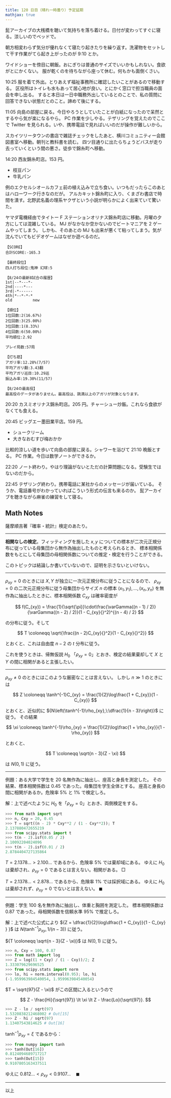 ```yaml
---
title: 120 日目（晴れ一時曇り）予定延期
mathjax: true
---
```


髭アーカイブの大桟橋を聴いて気持ちを落ち着ける。日付が変わってすぐに寝る。涼しいのでベッドで。

朝方相変わらず気分が優れなくて寝たり起きたりを繰り返す。洗濯物をセットして干す作業がてら起き上がったのが 9:10 とか。

ワイドショーを傍目に朝飯。おにぎりは普通のサイズでいいかもしれない。食欲がとにかくない。
服が乾くのを待ちながら座って休む。何もかも面倒くさい。

10:25 服を着て外出。とりあえず福祉事務所に確認したいことがあるので移動する。
区役所はトイレも水もあって居心地が良い。とにかく窓口で担当職員の面会を申し出る。
すると本日は一日中職務外出しているとのことで、私の質問に回答できない状態だとのこと。諦めて後にする。

11:05 向島の部屋に戻る。今日やろうとしていたことが白紙になったので呆然とするやら気が楽になるやら。
PC 作業を少しやる。テザリングを覚えたのでここで Twitter を見られる。いや、携帯電話で見ればいいのだが操作が難しいから。

スカイツリータウンの書店で雑誌チェックをしたあと、横川コミュニティー会館図書室へ移動。朝刊と教科書を読む。
四ツ目通りに出たらちょうどバスが走り去っていくという間の悪さ。徒歩で錦糸町へ移動。

14:20 西友錦糸町店。153 円。

* 枝豆パン
* 牛乳パン

例のエクセルシオールカフェ前の植え込みで立ち食い。いつもだったらこのあとはハローワーク行きなのだが。
アルカキット錦糸町に入り、くまざわ書店で時間を潰す。北野武名義の理系ヤクザという小説が明らかによく出来ていて驚いた。

ヤマダ電機経由でタイトー F ステーションオリナス錦糸町店に移動。月曜の夕方にしては混雑している。
MJ がなかなか空かないのでビートマニアを 2 ゲームやってしまう。
しかも、そのあとの MJ も出来が悪くて粘ってしまう。気が沈んでいてもビデオゲームはなぜか遊べるのだ。

```text
【SCORE】
合計SCORE:-165.3

【最終段位】
四人打ち段位:鬼神 幻球:5

【8/24の最新8試合の履歴】
1st|--*---*-
2nd|----*---
3rd|-*------
4th|*--*-*-*
old         new

【順位】
1位回数:2(16.67%)
2位回数:3(25.00%)
3位回数:1(8.33%)
4位回数:6(50.00%)
平均順位:2.92

プレイ局数:57局

【打ち筋】
アガリ率:12.28%(7/57)
平均アガリ翻:3.43翻
平均アガリ巡目:10.29巡
振込み率:19.30%(11/57)

【8/24の最高役】
最高役のデータがありません。最高役は、跳満以上のアガリが対象となります。
```

20:20 カスミオリナス錦糸町店。205 円。チャーシュー炒飯。これなら食欲がなくても食える。

20:45 ビッグエー墨田業平店。159 円。

* シュークリーム
* 大きなおむすび梅おかか

比較的涼しい道を歩いて向島の部屋に戻る。シャワーを浴びて 21:10 晩飯とする。
PC 作業。今日は数学ノートができるか。

22:20 ノート終わり。やはり理論がないとただの計算問題になる。受験生ではないのだから。

22:45 テザリング終わり。携帯電話に某社からのメッセージが届いている。
そうか、電話番号がわかっていればこういう形式の伝言も来るのか。
髭アーカイブを聴きながら麻雀の練習をして寝る。

## Math Notes

薩摩順吉著『確率・統計』検定のあたり。

----

**相関なしの検定**。フィッティングを施した $x, y$ についての標本が二次元正規分布に従っている母集団から無作為抽出したものと考えられるとき、
標本相関係数をもとにして母集団の母相関係数についての推定・検定を行うことができる。

このトピックは結論しか書いていないので、証明を示さないといけない。

----

${\rho_{xy} = 0}$ のときには $X, Y$ が独立に一次元正規分布に従うことになるので、
${\rho_{xy} = 0}$ の二次元正規分布に従う母集団からサイズ $n$ の標本
${(x_1, y_1), \dotsc, (x_n, y_n)}$ を無作為に抽出したときに、標本相関係数
$C_{xy}$ は確率密度が

$$
f(C_{xy}) = \frac{1}{\sqrt{\pi}}\cdot\frac{\varGamma((n - 1) / 2)}{\varGamma((n - 2) / 2)}(1 - C_{xy}{}^2)^{(n - 4) / 2}
$$

の分布に従う。そして

$$
T \coloneqq \sqrt{\frac{(n - 2)C_{xy}{}^2}{1 - C_{xy}{}^2}}
$$

とおくと、これは自由度 ${n - 2}$ の $t$ 分布に従う。

これを使うときは、帰無仮説 $H_0$ 「${\rho_{xy} = 0}$」とおき、検定の結果棄却して
$X$ と $Y$ の間に相関があると主張したい。

----

${\rho_{xy} \ne 0}$ のときにはこのような厳密なことは言えない。
しかし ${n \gg 1}$ のときには

$$
Z \coloneqq \tanh^{-1}C_{xy} = \frac{1}{2}\log\frac{1 + C_{xy}}{1 - C_{xy}}
$$

とおくと、近似的に ${N\left(\tanh^{-1}\rho_{xy},\:\dfrac{1}{n - 3}\right)}$ に従う。
その結果

$$
\xi \coloneqq \tanh^{-1}\rho_{xy} = \frac{1}{2}\log\frac{1 + \rho_{xy}}{1 - \rho_{xy}}
$$

とおくと、

$$
T \coloneqq \sqrt{n - 3}(Z - \xi)
$$

は $N(0, 1)$ に従う。

----

例題：ある大学で学生を $20$ 名無作為に抽出し、座高と身長を測定した。
その結果、標本相関係数は $0.45$ であった。母集団を学生全体とする。
座高と身長の間に相関があるか。危険率 $5\%$ と $1\%$ で検定しろ。

解：上で述べたように $H_0$ を「${\rho_{xy} = 0}$」とおき、両側検定をする。

```python
>>> from math import sqrt
>>> n, Cxy = 20, 0.45
>>> T = sqrt((n - 2) * Cxy**2 / (1 - Cxy**2)); T
2.137880472655219
>>> from scipy.stats import t
>>> t(n - 2).isf(0.05 / 2)
2.10092204024096
>>> t(n - 2).isf(0.01 / 2)
2.8784404727135864
```

${T = 2.1378... \gt 2.100...}$ であるから、危険率 $5\%$ では棄却域にある。
ゆえに $H_0$ は棄却され、$\rho_{xy} = 0$ であるとは言えない。相関がある。
$\Box$

${T = 2.1378... \lt 2.878...}$ であるから、危険率 $1\%$ では採択域にある。
ゆえに $H_0$ は棄却されず、$\rho_{xy} = 0$ でないとは言えない。
$\blacksquare$

----

例題：学生 $100$ 名を無作為に抽出し、体重と胸囲を測定した。
標本相関係数は $0.87$ であった。母相関係数を信頼水準 $95\%$ で推定しろ。

解：上で述べた公式により ${Z = \dfrac{1}{2}\log\dfrac{1 + C_{xy}}{1 - C_{xy} } }$
は ${N(\tanh^{-1}\rho_{xy}, 1/(n - 3))}$ に従う。

${T \coloneqq \sqrt{n - 3}(Z - \xi)}$ は ${N(0, 1)}$ に従う。

```python
>>> n, Cxy = 100, 0.87
>>> from math import log
>>> Z = log((1 + Cxy) / (1 - Cxy))/2; Z
1.333079629696525
>>> from scipy.stats import norm
>>> lo, hi = norm.interval(0.95); lo, hi
(-1.959963984540054, 1.959963984540054)
```

$T = \sqrt{97}(Z - \xi)$ がこの区間に入るというので

$$
Z - \frac{Hi}{\sqrt{97}} \lt \xi \lt Z - \frac{Lo}{\sqrt{97}}.
$$

```python
>>> Z - lo / sqrt(97)
1.5320838212468002 # Out[15]
>>> Z - hi / sqrt(97)
1.13407543814625 # Out[16]
```

${\tanh^{-1}\rho_{xy} = \xi}$ であるから：

```python
>>> from numpy import tanh
>>> tanh(Out[16])
0.8124094689717217
>>> tanh(Out[15])
0.9107805163437511
```

ゆえに ${0.812... \lt \rho_{xy} \lt 0.9107...}\quad\blacksquare$

----

以上
